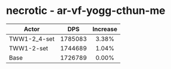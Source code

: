 # necrotic - ar-vf-yogg-cthun-me
| Actor | DPS | Increase |
|---|:---:|:---:|
|TWW1-2_4-set|1785083|3.38%|
|TWW1-2-set|1744689|1.04%|
|Base|1726789|0.00%|
